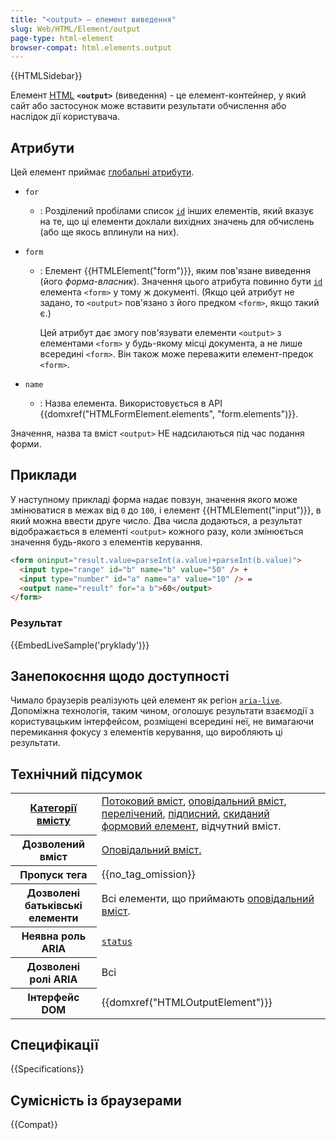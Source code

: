 ```yaml
---
title: "<output> – елемент виведення"
slug: Web/HTML/Element/output
page-type: html-element
browser-compat: html.elements.output
---
```


{{HTMLSidebar}}

Елемент [HTML](/uk/docs/Web/HTML) **`<output>`** (виведення) - це елемент-контейнер, у який сайт або застосунок може вставити результати обчислення або наслідок дії користувача.

## Атрибути

Цей елемент приймає [глобальні атрибути](/uk/docs/Web/HTML/Global_attributes).

- `for`
  - : Розділений пробілами список [`id`](/uk/docs/Web/HTML/Global_attributes#id) інших елементів, який вказує на те, що ці елементи доклали вихідних значень для обчислень (або ще якось вплинули на них).
- `form`

  - : Елемент {{HTMLElement("form")}}, яким пов'язане виведення (його _форма-власник_). Значення цього атрибута повинно бути [`id`](/uk/docs/Web/HTML/Global_attributes#id) елемента `<form>` у тому ж документі. (Якщо цей атрибут не задано, то `<output>` пов'язано з його предком `<form>`, якщо такий є.)

    Цей атрибут дає змогу пов'язувати елементи `<output>` з елементами `<form>` у будь-якому місці документа, а не лише всередині `<form>`. Він також може переважити елемент-предок `<form>`.

- `name`
  - : Назва елемента. Використовується в API {{domxref("HTMLFormElement.elements", "form.elements")}}.

Значення, назва та вміст `<output>` НЕ надсилаються під час подання форми.

## Приклади

У наступному прикладі форма надає повзун, значення якого може змінюватися в межах від `0` до `100`, і елемент {{HTMLElement("input")}}, в який можна ввести друге число. Два числа додаються, а результат відображається в елементі `<output>` кожного разу, коли змінюється значення будь-якого з елементів керування.

```html
<form oninput="result.value=parseInt(a.value)+parseInt(b.value)">
  <input type="range" id="b" name="b" value="50" /> +
  <input type="number" id="a" name="a" value="10" /> =
  <output name="result" for="a b">60</output>
</form>
```

### Результат

{{EmbedLiveSample('pryklady')}}

## Занепокоєння щодо доступності

Чимало браузерів реалізують цей елемент як регіон [`aria-live`](/uk/docs/Web/Accessibility/ARIA/ARIA_Live_Regions). Допоміжна технологія, таким чином, оголошує результати взаємодії з користувацьким інтерфейсом, розміщені всередині неї, не вимагаючи перемикання фокусу з елементів керування, що виробляють ці результати.

## Технічний підсумок

<table class="properties">
  <tbody>
    <tr>
      <th scope="row">
        <a href="/uk/docs/Web/HTML/Content_categories">Категорії вмісту</a>
      </th>
      <td>
        <a href="/uk/docs/Web/HTML/Content_categories#potokovyi-vmist">Потоковий вміст</a>, <a href="/uk/docs/Web/HTML/Content_categories#opovidalnyi-vmist">оповідальний вміст</a>, <a href="/uk/docs/Web/HTML/Content_categories#perelicheni">перелічений</a>, <a href="/uk/docs/Web/HTML/Content_categories#pidpysni">підписний</a>, <a href="/uk/docs/Web/HTML/Content_categories#skydani">скиданий</a> <a href="/uk/docs/Web/HTML/Content_categories#formovyi-vmist">формовий елемент</a>, відчутний вміст.
      </td>
    </tr>
    <tr>
      <th scope="row">Дозволений вміст</th>
      <td>
        <a href="/uk/docs/Web/HTML/Content_categories#opovidalnyi-vmist">Оповідальний вміст.</a>
      </td>
    </tr>
    <tr>
      <th scope="row">Пропуск тега</th>
      <td>{{no_tag_omission}}</td>
    </tr>
    <tr>
      <th scope="row">Дозволені батьківські елементи</th>
      <td>
        Всі елементи, що приймають <a href="/uk/docs/Web/HTML/Content_categories#opovidalnyi-vmist">оповідальний вміст</a>.
      </td>
    </tr>
    <tr>
      <th scope="row">Неявна роль ARIA</th>
      <td><a href="/uk/docs/Web/Accessibility/ARIA/Roles/status_role"><code>status</code></a></td>
    </tr>
    <tr>
      <th scope="row">Дозволені ролі ARIA</th>
      <td>Всі</td>
    </tr>
    <tr>
      <th scope="row">Інтерфейс DOM</th>
      <td>{{domxref("HTMLOutputElement")}}</td>
    </tr>
  </tbody>
</table>

## Специфікації

{{Specifications}}

## Сумісність із браузерами

{{Compat}}
